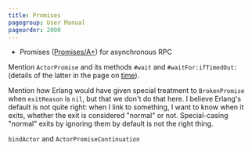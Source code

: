 ```yaml
---
title: Promises
pagegroup: User Manual
pageorder: 2000
---
```


 - Promises ([Promises/A+](https://promisesaplus.com/)) for asynchronous RPC

Mention `ActorPromise` and its methods `#wait` and
`#waitFor:ifTimedOut:` (details of the latter in the page on
[time](time.html)).

Mention how Erlang would have given special treatment to
`BrokenPromise` when `exitReason` is `nil`, but that we don't do that
here. I believe Erlang's default is not quite right: when I link to
something, I want to know when it exits, whether the exit is
considered "normal" or not. Special-casing "normal" exits by ignoring
them by default is not the right thing.

`bindActor` and `ActorPromiseContinuation`

